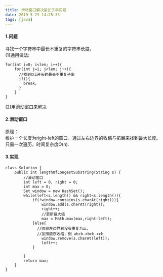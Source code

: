 ```yaml
---
title: 滑动窗口解决最长子串问题
date: 2019-5-29 14:25:33
tags: [java]
---
```


#### 1.问题
寻找一个字符串中最长不重复的字符串长度。<br>
(1)通用做法:<br>
```
for(int i=0; i<len; i++){
    for(int j=i; j<len; j++){
      //找到以i开头的最长不重复子串
      if(){
        break;
      }
    }
}
```
(2)用滑动窗口来解决<br>

#### 2.滑动窗口
原理：<br>
维护一个长度为right-left的窗口，通过左右边界的收缩与拓展来找到最大长度。<br>
只需一次遍历，时间复杂度O(n).<br>

#### 3.实现
```
class Solution {
    public int lengthOfLongestSubstring(String s) {
        //滑动窗口
        int left = 0, right = 0;
        int max = 0;
        Set window = new HashSet();
        while(left<s.length() && right<s.length()){
            if(!window.contains(s.charAt(right))){
                window.add(s.charAt(right));
                right++;
                //更新最大值
                max = Math.max(max,right-left);
            }else{
              //收缩左边界到没有重复为止，
              //按照顺序收缩，例 abcb->bcb->cb
                window.remove(s.charAt(left));
                left++;
            }

        }
        return max;
    }
}
```
